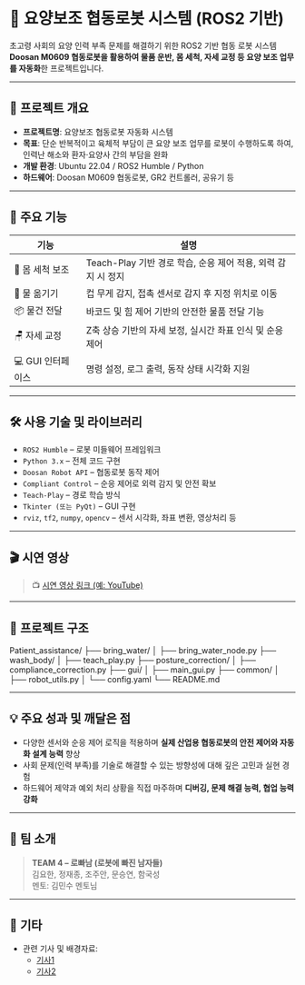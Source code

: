 # 🤖 요양보조 협동로봇 시스템 (ROS2 기반)

초고령 사회의 요양 인력 부족 문제를 해결하기 위한 ROS2 기반 협동 로봇 시스템  
**Doosan M0609 협동로봇을 활용하여 물품 운반, 몸 세척, 자세 교정 등 요양 보조 업무를 자동화**한 프로젝트입니다.

---

## 📌 프로젝트 개요

- **프로젝트명**: 요양보조 협동로봇 자동화 시스템
- **목표**: 단순 반복적이고 육체적 부담이 큰 요양 보조 업무를 로봇이 수행하도록 하여, 인력난 해소와 환자·요양사 간의 부담을 완화
- **개발 환경**: Ubuntu 22.04 / ROS2 Humble / Python
- **하드웨어**: Doosan M0609 협동로봇, GR2 컨트롤러, 공유기 등

---

## 🧠 주요 기능

| 기능              | 설명 |
|-------------------|------|
| 🧴 몸 세척 보조      | Teach-Play 기반 경로 학습, 순응 제어 적용, 외력 감지 시 정지 |
| 🚰 물 옮기기        | 컵 무게 감지, 접촉 센서로 감지 후 지정 위치로 이동 |
| 📦 물건 전달        | 바코드 및 힘 제어 기반의 안전한 물품 전달 기능 |
| 🪑 자세 교정        | Z축 상승 기반의 자세 보정, 실시간 좌표 인식 및 순응 제어 |
| 💻 GUI 인터페이스 | 명령 설정, 로그 출력, 동작 상태 시각화 지원 |

---

## 🛠️ 사용 기술 및 라이브러리

- `ROS2 Humble` – 로봇 미들웨어 프레임워크
- `Python 3.x` – 전체 코드 구현
- `Doosan Robot API` – 협동로봇 동작 제어
- `Compliant Control` – 순응 제어로 외력 감지 및 안전 확보
- `Teach-Play` – 경로 학습 방식
- `Tkinter (또는 PyQt)` – GUI 구현
- `rviz`, `tf2`, `numpy`, `opencv` – 센서 시각화, 좌표 변환, 영상처리 등

---

## 🎬 시연 영상

> 📺 [시연 영상 링크 (예: YouTube)](https://example.com)

---

## 📁 프로젝트 구조

Patient_assistance/
├── bring_water/
│ ├── bring_water_node.py
├── wash_body/
│ ├── teach_play.py
├── posture_correction/
│ ├── compliance_correction.py
├── gui/
│ ├── main_gui.py
├── common/
│ ├── robot_utils.py
│ └── config.yaml
└── README.md

---

## 💡 주요 성과 및 깨달은 점

- 다양한 센서와 순응 제어 로직을 적용하며 **실제 산업용 협동로봇의 안전 제어와 자동화 설계 능력** 향상
- 사회 문제(인력 부족)를 기술로 해결할 수 있는 방향성에 대해 깊은 고민과 실현 경험
- 하드웨어 제약과 예외 처리 상황을 직접 마주하며 **디버깅, 문제 해결 능력, 협업 능력 강화**

---

## 👥 팀 소개

> **TEAM 4 – 로빠남 (로봇에 빠진 남자들)**  
> 김요한, 정재종, 조주안, 문승연, 함국성  
> 멘토: 김민수 멘토님

---

## 🔗 기타
- 관련 기사 및 배경자료:
  - [기사1](https://www.akomnews.com/bbs/board.php?bo_table=news&wr_id=62204)
  - [기사2](https://v.daum.net/v/0FbGKGiBy0)
